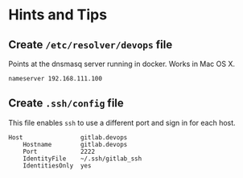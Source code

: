 
# Hints and Tips

## Create `/etc/resolver/devops` file

Points at the dnsmasq server running in docker. Works in Mac OS X.

    nameserver 192.168.111.100

## Create `.ssh/config` file

This file enables `ssh` to use a different port and sign in for each host.

    Host                gitlab.devops
        Hostname        gitlab.devops
        Port            2222
        IdentityFile    ~/.ssh/gitlab_ssh
        IdentitiesOnly  yes
